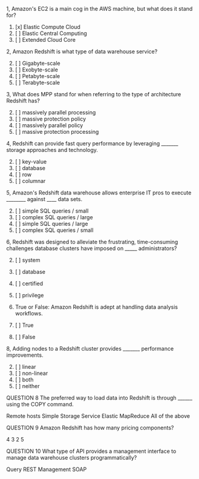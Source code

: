 

1, Amazon's EC2 is a main cog in the AWS machine, but what does it stand for?

1. [x] Elastic Compute Cloud
2. [ ] Elastic Central Computing
3. [ ] Extended Cloud Core



2, Amazon Redshift is what type of data warehouse service?

2. [ ] Gigabyte-scale
2. [ ] Exobyte-scale
2. [ ] Petabyte-scale
2. [ ] Terabyte-scale

3, What does MPP stand for when referring to the type of architecture Redshift has?

2. [ ] massively parallel processing
2. [ ] massive protection policy
2. [ ] massively parallel policy
2. [ ] massive protection processing

4, Redshift can provide fast query performance by leveraging _______ storage approaches and technology.

2. [ ] key-value
2. [ ] database
2. [ ] row
2. [ ] columnar

5, Amazon's Redshift data warehouse allows enterprise IT pros to execute ________ against ____ data sets.

2. [ ] simple SQL queries / small
2. [ ] complex SQL queries / large
2. [ ] simple SQL queries / large
2. [ ] complex SQL queries / small

6, Redshift was designed to alleviate the frustrating, time-consuming challenges database clusters have imposed on _____ administrators?

2. [ ] system
2. [ ] database
2. [ ] certified
2. [ ] privilege

7. True or False: Amazon Redshift is adept at handling data analysis workflows.

2. [ ] True
2. [ ] False

8, Adding nodes to a Redshift cluster provides _______ performance improvements.

2. [ ] linear
2. [ ] non-linear
2. [ ]  both
2. [ ] neither

QUESTION 8
The preferred way to load data into Redshift is through ______ using the COPY command.

Remote hosts
Simple Storage Service
Elastic MapReduce
All of the above

QUESTION 9
Amazon Redshift has how many pricing components?

4
3
2
5

QUESTION 10
What type of API provides a management interface to manage data warehouse clusters programmatically?

Query
REST
Management
SOAP
